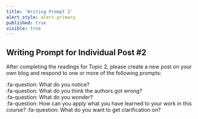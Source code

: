 ```yaml
---
title: 'Writing Prompt 2'
alert_style: alert-primary
published: true
visible: true
---
```


## Writing Prompt for Individual Post #2

After completing the readings for Topic 2, please create a new post on your own blog and respond to one or more of the following prompts:

:fa-question: What do you notice?  
:fa-question: What do you think the authors got wrong?  
:fa-question: What do you wonder?  
:fa-question: How can you apply what you have learned to your work in this course?
:fa-question: What do you want to get clarification on?

